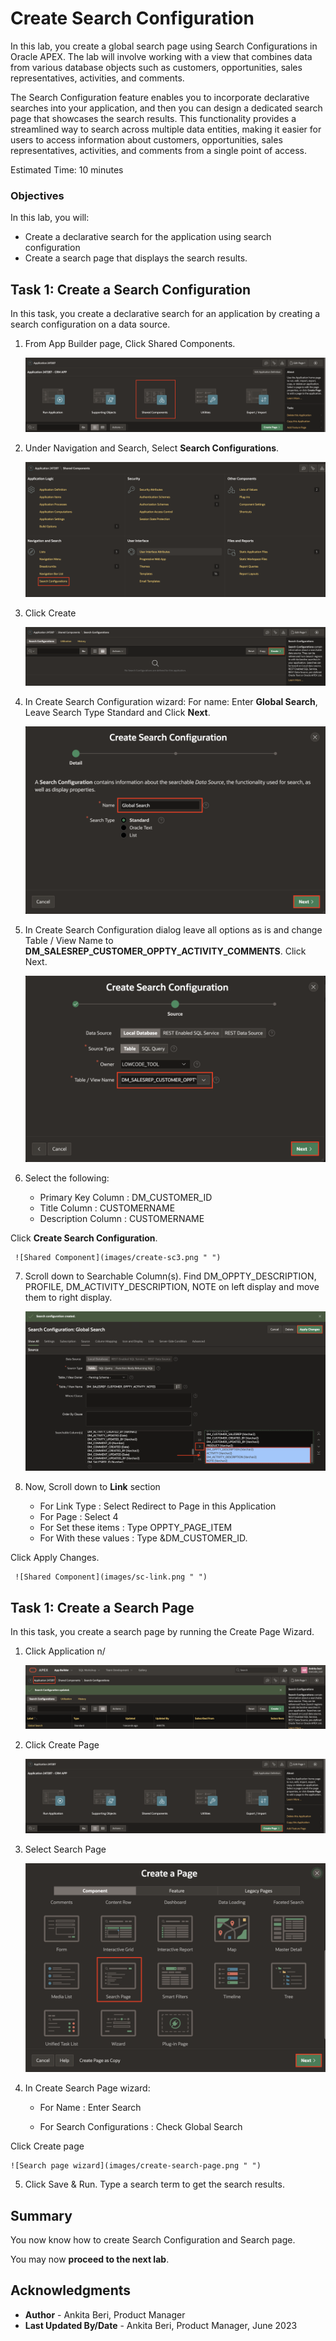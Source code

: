 # Create Search Configuration

In this lab, you create a global search page using Search Configurations in Oracle APEX. The lab will involve working with a view that combines data from various database objects such as customers, opportunities, sales representatives, activities, and comments.

The Search Configuration feature enables you to incorporate declarative searches into your application, and then you can design a dedicated search page that showcases the search results. This functionality provides a streamlined way to search across multiple data entities, making it easier for users to access information about customers, opportunities, sales representatives, activities, and comments from a single point of access.

Estimated Time: 10 minutes

### Objectives

In this lab, you will:
- Create a declarative search for the application using search configuration  
- Create a search page that displays the search results.

## Task 1: Create a Search Configuration
In this task, you create a declarative search for an application by creating a search configuration on a data source.

1. From App Builder page, Click Shared Components.

   ![Shared Component](images/sc-shared-comp.png " ")

2. Under Navigation and Search, Select **Search Configurations**.

   ![Search Configurations](images/search-conf.png " ")

3. Click Create

   ![Create Search Configurations](images/create-sc.png " ")

4. In Create Search Configuration wizard: For name: Enter **Global Search**, Leave Search Type Standard and Click **Next**.

   ![Search Configurations wizard](images/create-sc1.png " ")

5. In Create Search Configuration dialog leave all options as is and change Table / View Name to  **DM_SALESREP_CUSTOMER_OPPTY_ACTIVITY_COMMENTS**.
Click Next.

   ![Shared Component](images/create-sc2.png " ")

6. Select the following:
      - Primary Key Column : DM_CUSTOMER_ID
      - Title Column : CUSTOMERNAME
      - Description Column : CUSTOMERNAME

 Click **Create Search Configuration**.

     ![Shared Component](images/create-sc3.png " ")

7. Scroll down to Searchable Column(s).
  Find DM_OPPTY_DESCRIPTION, PROFILE, DM_ACTIVITY_DESCRIPTION, NOTE on left display and move them to right display.

     ![Shared Component](images/searchable-columns.png " ")

8. Now, Scroll down to **Link** section
      - For Link Type : Select Redirect to Page in this Application
      - For Page : Select 4
      - For Set these items : Type OPPTY_PAGE_ITEM
      - For With these values : Type &DM_CUSTOMER_ID.

 Click Apply Changes.

     ![Shared Component](images/sc-link.png " ")

## Task 1: Create a Search Page
In this task, you create a search page by running the Create Page Wizard.

1. Click Application n/

    ![Application ID](images/app-id.png " ")

2. Click Create Page

    ![Create Page Button](images/sc-create-page.png " ")

3. Select Search Page

    ![Search Page](images/search-page.png " ")

4. In Create Search Page wizard:

      - For Name : Enter Search

      - For Search Configurations : Check Global Search

  Click Create page

    ![Search page wizard](images/create-search-page.png " ")

5. Click Save & Run. Type a search term to get the search results.

## **Summary**

You now know how to create Search Configuration and Search page.

You may now **proceed to the next lab**.   

## Acknowledgments
   - **Author** - Ankita Beri, Product Manager
   - **Last Updated By/Date** - Ankita Beri, Product Manager, June 2023

